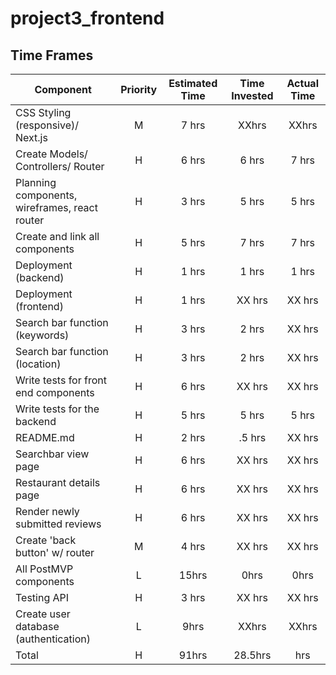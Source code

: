 # project3_frontend

## Time Frames

| Component                                     | Priority | Estimated Time | Time Invested | Actual Time |
| --------------------------------------------- | :------: | :------------: | :-----------: | :---------: |
| CSS Styling (responsive)/ Next.js             |    M     |     7 hrs      |     XXhrs     |    XXhrs    |
| Create Models/ Controllers/ Router            |    H     |     6 hrs      |     6 hrs     |    7 hrs    |
| Planning components, wireframes, react router |    H     |     3 hrs      |     5 hrs     |    5 hrs    |
| Create and link all components                |    H     |     5 hrs      |     7 hrs     |    7 hrs    |
| Deployment (backend)                          |    H     |     1 hrs      |     1 hrs     |    1 hrs    |
| Deployment (frontend)                         |    H     |     1 hrs      |    XX hrs     |   XX hrs    |
| Search bar function (keywords)                |    H     |     3 hrs      |     2 hrs     |   XX hrs    |
| Search bar function (location)                |    H     |     3 hrs      |     2 hrs     |   XX hrs    |
| Write tests for front end components          |    H     |     6 hrs      |    XX hrs     |   XX hrs    |
| Write tests for the backend                   |    H     |     5 hrs      |     5 hrs     |    5 hrs    |
| README.md                                     |    H     |     2 hrs      |    .5 hrs     |   XX hrs    |
| Searchbar view page                           |    H     |     6 hrs      |    XX hrs     |   XX hrs    |
| Restaurant details page                       |    H     |     6 hrs      |    XX hrs     |   XX hrs    |
| Render newly submitted reviews                |    H     |     6 hrs      |    XX hrs     |   XX hrs    |
| Create 'back button' w/ router                |    M     |     4 hrs      |    XX hrs     |   XX hrs    |
| All PostMVP components                        |    L     |     15hrs      |     0hrs      |    0hrs     |
| Testing API                                   |    H     |     3 hrs      |    XX hrs     |   XX hrs    |
| Create user database (authentication)         |    L     |      9hrs      |     XXhrs     |    XXhrs    |
| Total                                         |    H     |     91hrs      |      28.5hrs      |     hrs     |